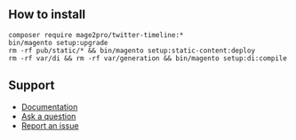 ## How to install
```
composer require mage2pro/twitter-timeline:*
bin/magento setup:upgrade
rm -rf pub/static/* && bin/magento setup:static-content:deploy
rm -rf var/di && rm -rf var/generation && bin/magento setup:di:compile
```

## Support
- [Documentation](https://mage2.pro/t/174)
- [Ask a question](https://mage2.pro/c/ask)
- [Report an issue](https://github.com/mage2pro/twitter-timeline/issues)

